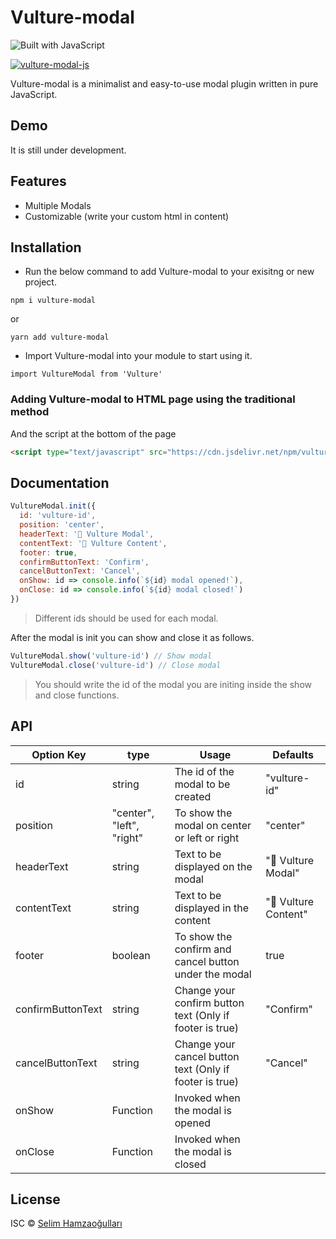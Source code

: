 # Vulture-modal

![Built with JavaScript](https://img.shields.io/badge/Built%20with-JavaScript-red?style=for-the-badge&logo=javascript)

[![vulture-modal-js](https://img.shields.io/badge/vulture--modal--js-1.0.0-brightgreen.svg)](https://www.npmjs.com/package/vulture-modal)

Vulture-modal is a minimalist and easy-to-use modal plugin written in pure JavaScript.

## Demo

It is still under development.

## Features

* Multiple Modals
* Customizable (write your custom html in content)

## Installation

* Run the below command to add Vulture-modal to your exisitng or new project.

```
npm i vulture-modal
```

or

```
yarn add vulture-modal
```

* Import Vulture-modal into your module to start using it.

```
import VultureModal from 'Vulture'
```

### Adding Vulture-modal to HTML page using the traditional method

And the script at the bottom of the page

```html
<script type="text/javascript" src="https://cdn.jsdelivr.net/npm/vulture-modal.js"></script>
```

## Documentation

```javascript
VultureModal.init({
  id: 'vulture-id',
  position: 'center',
  headerText: '🎉 Vulture Modal',
  contentText: '🦅 Vulture Content',
  footer: true,
  confirmButtonText: 'Confirm',
  cancelButtonText: 'Cancel',
  onShow: id => console.info(`${id} modal opened!`),
  onClose: id => console.info(`${id} modal closed!`)
})
```

> Different ids should be used for each modal.

After the modal is init you can show and close it as follows.

```javascript
VultureModal.show('vulture-id') // Show modal
VultureModal.close('vulture-id') // Close modal
```

> You should write the id of the modal you are initing inside the show and close functions.

## API

| Option Key        | type                      | Usage                                                    | Defaults             |
|-------------------|---------------------------|----------------------------------------------------------|----------------------|
| id                | string                    | The id of the modal to be created                        | "vulture-id"         |
| position          | "center", "left", "right" | To show the modal on center or left or right             | "center"             |
| headerText        | string                    | Text to be displayed on the modal                        | "🎉 Vulture Modal"   |
| contentText       | string                    | Text to be displayed in the content                      | "🦅 Vulture Content" |
| footer            | boolean                   | To show the confirm and cancel button under the modal    | true                 |
| confirmButtonText | string                    | Change your confirm button text (Only if footer is true) | "Confirm"            |
| cancelButtonText  | string                    | Change your cancel button text (Only if footer is true)  | "Cancel"             |
| onShow            | Function                  | Invoked when the modal is opened                         |                      |
| onClose           | Function                  | Invoked when the modal is closed                         |                      |

## License

ISC © [Selim Hamzaoğulları](https://github.com/selimhamzaogullari)
